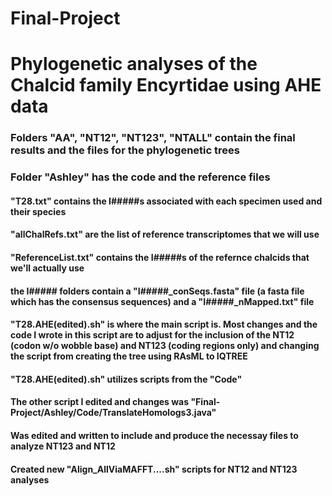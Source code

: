 # Final-Project
# Phylogenetic analyses of the Chalcid family Encyrtidae using AHE data

### Folders "AA", "NT12", "NT123", "NTALL" contain the final results and the files for the phylogenetic trees
### Folder "Ashley" has the code and the reference files

#### "T28.txt" contains the I#####s associated with each specimen used and their species
#### "allChalRefs.txt" are the list of reference transcriptomes that we will use
#### "ReferenceList.txt" contains the I#####s of the refernce chalcids that we'll actually use
#### the I##### folders contain a "I#####_conSeqs.fasta" file (a fasta file which has the consensus sequences) and a "I#####_nMapped.txt" file

#### **"T28.AHE(edited).sh"** is where the main script is. Most changes and the code I wrote in this script are to adjust for the inclusion of the NT12 (codon w/o wobble base) and NT123 (coding regions only) and changing the script from creating the tree using RAsML to IQTREE
#### "T28.AHE(edited).sh" utilizes scripts from the "Code" 

#### The other script I edited and changes was **"Final-Project/Ashley/Code/TranslateHomologs3.java"**
#### Was edited and written to include and produce the necessay files to analyze NT123 and NT12 

#### Created new "Align_AllViaMAFFT....sh" scripts for NT12 and NT123 analyses
